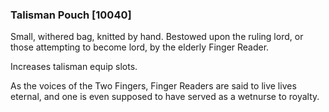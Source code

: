 ### Talisman Pouch [10040]

Small, withered bag, knitted by hand. Bestowed upon the ruling lord, or those attempting to become lord, by the elderly Finger Reader.

Increases talisman equip slots.

As the voices of the Two Fingers, Finger Readers are said to live lives eternal, and one is even supposed to have served as a wetnurse to royalty.